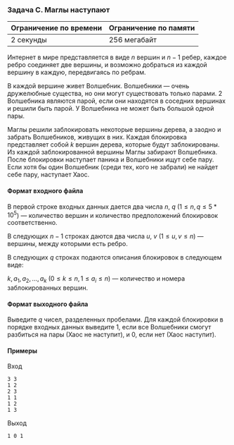 ### Задача C. Маглы наступают

| Ограничение по времени | Ограничение по памяти |
| :--------------------- | :-------------------- |
| 2 секунды              | 256 мегабайт          |

Интернет в мире представляется в виде $n$ вершин и $n - 1$ ребер, каждое ребро соединяет две вершины, и возможно добраться из каждой вершину в каждую, передвигаясь по ребрам.

В каждой вершине живет Волшебник. Волшебники — очень дружелюбные существа, но они могут существовать только парами. 2 Волшебника являются парой, если они находятся в соседних вершинах и решили быть парой. У Волшебника не может быть большой одной пары.

Маглы решили заблокировать некоторые вершины дерева, а заодно и забрать Волшебников, живущих в них. Каждая блокировка представляет собой $k$ вершин дерева, которые будут заблокированы. Из каждой заблокированной вершины Маглы забирают Волшебника. После блокировки наступает паника и Волшебники ищут себе пару. Если хотя бы один Волшебник (среди тех, кого не забрали) не найдет себе пару, наступает Хаос.

#### Формат входного файла

В первой строке входных данных дается два числа $n$, $q$ ($1 \le n, q \le 5*10^5$) — количество вершин и количество предположений блокировок соответственно.

В следующих $n-1$ строках даются два числа $u$, $v$ ($1 \le u, v \le n$) — вершины, между которыми есть ребро.

В следующих $q$ строках подаются описания блокировок в следующем виде:

$k, a_1, a_2, \dots, a_k$ $(0 \le k \le n, 1 \le a_i \le n)$ — количество и номера заблокированных вершин.

#### Формат выходного файла

Выведите $q$ чисел, разделенных пробелами. Для каждой блокировки в порядке входных данных выведите $1$, если все Волшебники смогут разбиться на пары (Хаос не наступит), и $0$, если нет (Хаос наступит).

#### Примеры

Вход

```
3 3
1 2
2 3
1 1
1 2
1 3
```

Выход

```
1 0 1
```
